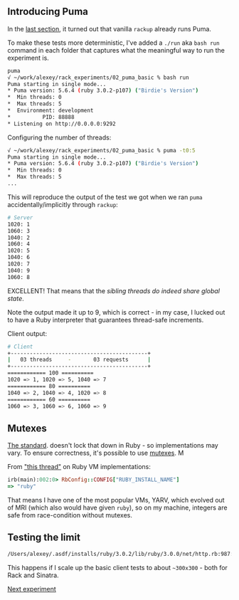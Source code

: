 ## Introducing Puma
In the [last section](../01_rack_threaded_requests/README.md), it turned out that vanilla `rackup` already runs Puma.

To make these tests more deterministic, I've added a `./run` aka `bash run` command in each folder that captures what the meaningful way to run the experiment is.

```bash
puma
√ ~/work/alexey/rack_experiments/02_puma_basic % bash run
Puma starting in single mode...
* Puma version: 5.6.4 (ruby 3.0.2-p107) ("Birdie's Version")
*  Min threads: 0
*  Max threads: 5
*  Environment: development
*          PID: 88888
* Listening on http://0.0.0.0:9292
````

Configuring the number of threads:
```bash
√ ~/work/alexey/rack_experiments/02_puma_basic % puma -t0:5
Puma starting in single mode...
* Puma version: 5.6.4 (ruby 3.0.2-p107) ("Birdie's Version")
*  Min threads: 0
*  Max threads: 5
...
````

This will reproduce the output of the test we got when we ran `puma` accidentally/implicitly through `rackup`:
```bash
# Server
1020: 1
1060: 3
1040: 2
1060: 4
1020: 5
1040: 6
1020: 7
1040: 9
1060: 8
```

EXCELLENT! That means that the *sibling threads do indeed share global state*.

Note the output made it up to 9, which is correct - in my case, I lucked out to have a Ruby interpreter that guarantees thread-safe increments.

Client output:
```bash
# Client
+-------------------------------------------+
|   03 threads     -       03 requests      |
+-------------------------------------------+
============ 100 ==========
1020 => 1, 1020 => 5, 1040 => 7
============ 80 ==========
1040 => 2, 1040 => 4, 1020 => 8
============ 60 ==========
1060 => 3, 1060 => 6, 1060 => 9
```

## Mutexes
[The standard](https://stackoverflow.com/a/44521011). doesn't lock that down in Ruby - so implementations may vary. To ensure correctness, it's possible to use [mutexes](https://lucaguidi.com/2014/03/27/thread-safety-with-ruby/). M

From ["this thread"](https://stackoverflow.com/a/47462446) on Ruby VM implementations:
```ruby
irb(main):002:0> RbConfig::CONFIG["RUBY_INSTALL_NAME"]
=> "ruby"
```
That means I have one of the most popular VMs, YARV, which evolved out of MRI (which also would have given `ruby`), so on my machine, integers are safe from race-condition without mutexes.

## Testing the limit

```bash
/Users/alexey/.asdf/installs/ruby/3.0.2/lib/ruby/3.0.0/net/http.rb:987:in `initialize': Can't assign requested address - connect(2) for "localhost" port 9292 (Errno::EADDRNOTAVAIL)
```

This happens if I scale up the basic client tests to about `~300x300` - both for Rack and Sinatra.

[Next experiment](../03_puma_sinatra/README.md)
